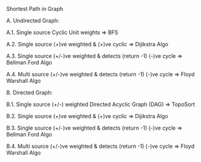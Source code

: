 

Shortest Path in Graph

A. Undirected Graph:

A.1. Single source Cyclic Unit weights => BFS

A.2. Single source (+)ve weighted & (+)ve cyclic => Dijikstra Algo

A.3. Single source (+/-)ve weighted & detects (return -1) (-)ve cycle => Bellman Ford Algo

A.4. Multi source (+/-)ve weighted & detects (return -1) (-)ve cycle => Floyd Warshall Algo

B. Directed Graph:

B.1. Single source (+/-) weighted Directed Acyclic Graph (DAG) => TopoSort

B.2. Single source (+)ve weighted & (+)ve cyclic => Dijikstra Algo

B.3. Single source (+/-)ve weighted & detects (return -1) (-)ve cycle => Bellman Ford Algo

B.4. Multi source (+/-)ve weighted & detects (return -1) (-)ve cycle => Floyd Warshall Algo

